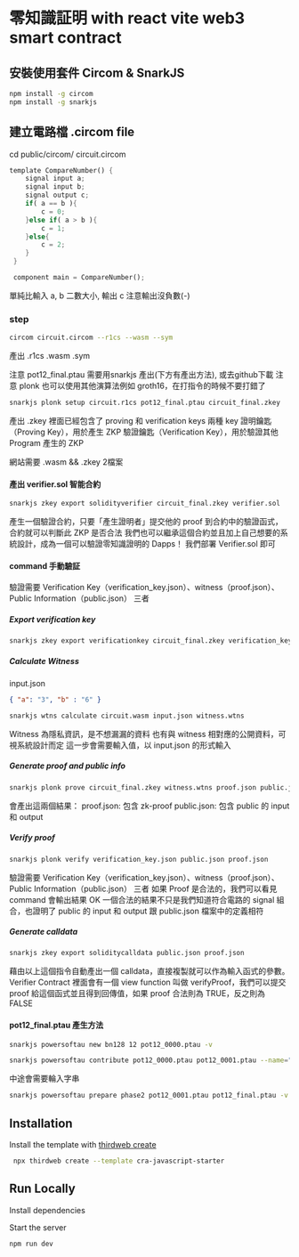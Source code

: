# 零知識証明 with react vite web3 smart contract

## 安裝使用套件 Circom & SnarkJS
```bash
npm install -g circom
npm install -g snarkjs
```

## 建立電路檔 .circom file
cd public/circom/
circuit.circom
```rust
template CompareNumber() {
    signal input a;
    signal input b;
    signal output c;
    if( a == b ){
        c = 0;
    }else if( a > b ){
        c = 1;
    }else{
        c = 2;
    }
 }

 component main = CompareNumber();
```
單純比輸入 a, b 二數大小, 輸出 c
注意輸出沒負數(-)  

### step
```bash
circom circuit.circom --r1cs --wasm --sym
```
產出 .r1cs .wasm .sym

注意 pot12_final.ptau 需要用snarkjs 產出(下方有產出方法), 或去github下載
注意 plonk 也可以使用其他演算法例如 groth16，在打指令的時候不要打錯了
```bash
snarkjs plonk setup circuit.r1cs pot12_final.ptau circuit_final.zkey
```
產出 .zkey 裡面已經包含了 proving 和 verification keys 兩種 key
證明鑰匙（Proving Key），用於產生 ZKP
驗證鑰匙（Verification Key），用於驗證其他 Program 產生的 ZKP

網站需要 .wasm && .zkey 2檔案

#### 產出 verifier.sol 智能合約
```bash
snarkjs zkey export solidityverifier circuit_final.zkey verifier.sol
```
產生一個驗證合約，只要「產生證明者」提交他的 proof 到合約中的驗證函式，合約就可以判斷此 ZKP 是否合法
我們也可以繼承這個合約並且加上自己想要的系統設計，成為一個可以驗證零知識證明的 Dapps！
我們部署 Verifier.sol 即可

#### command 手動驗証
驗證需要 Verification Key（verification_key.json）、witness（proof.json）、Public Information（public.json） 三者

##### Export verification key
```bash
snarkjs zkey export verificationkey circuit_final.zkey verification_key.json
```

##### Calculate Witness
input.json
```json
{ "a": "3", "b" : "6" }
```

```bash
snarkjs wtns calculate circuit.wasm input.json witness.wtns
```
Witness 為隱私資訊，是不想漏漏的資料
也有與 witness 相對應的公開資料，可視系統設計而定
這一步會需要輸入值，以 input.json 的形式輸入

##### Generate proof and public info
```bash
snarkjs plonk prove circuit_final.zkey witness.wtns proof.json public.json
```
會產出這兩個結果：
proof.json: 包含 zk-proof
public.json: 包含 public 的 input 和 output

##### Verify proof
```bash
snarkjs plonk verify verification_key.json public.json proof.json
```
驗證需要 Verification Key（verification_key.json）、witness（proof.json）、Public Information（public.json） 三者
如果 Proof 是合法的，我們可以看見 command 會輸出結果 OK
一個合法的結果不只是我們知道符合電路的 signal 組合，也證明了 public 的 input 和 output 跟 public.json 檔案中的定義相符
##### Generate calldata
```bash
snarkjs zkey export soliditycalldata public.json proof.json
```
藉由以上這個指令自動產出一個 calldata，直接複製就可以作為輸入函式的參數。
Verifier Contract 裡面會有一個 view function 叫做 verifyProof，我們可以提交 proof 給這個函式並且得到回傳值，如果 proof 合法則為 TRUE，反之則為 FALSE

#### pot12_final.ptau 產生方法
```bash
snarkjs powersoftau new bn128 12 pot12_0000.ptau -v
```
```bash
snarkjs powersoftau contribute pot12_0000.ptau pot12_0001.ptau --name="First contribution" -v
```
中途會需要輪入字串
```bash
snarkjs powersoftau prepare phase2 pot12_0001.ptau pot12_final.ptau -v
```


## Installation

Install the template with [thirdweb create](https://portal.thirdweb.com/cli/create)

```bash
 npx thirdweb create --template cra-javascript-starter
```

## Run Locally

Install dependencies

Start the server

```bash
npm run dev
```
